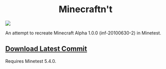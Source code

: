 <h1 align="center">Minecraftn't</h1>
<img align="center" src=https://i.imgur.com/xnGs513.png">

An attempt to recreate Minecraft Alpha 1.0.0 (inf-20100630-2) in Minetest.

## [Download Latest Commit](https://github.com/danil275487/minecraftnt/archive/refs/heads/main.zip)

Requires Minetest 5.4.0.